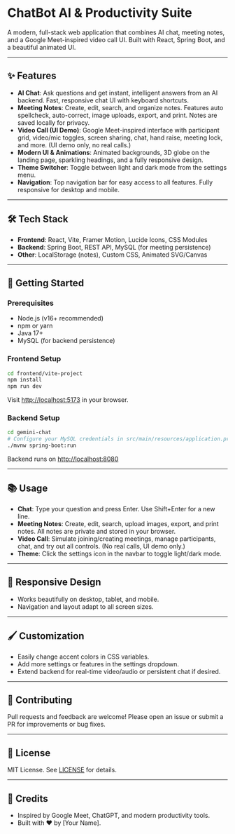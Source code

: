 # ChatBot AI & Productivity Suite

A modern, full-stack web application that combines AI chat, meeting notes, and a Google Meet-inspired video call UI. Built with React, Spring Boot, and a beautiful animated UI.

---

## ✨ Features

- **AI Chat**: Ask questions and get instant, intelligent answers from an AI backend. Fast, responsive chat UI with keyboard shortcuts.
- **Meeting Notes**: Create, edit, search, and organize notes. Features auto spellcheck, auto-correct, image uploads, export, and print. Notes are saved locally for privacy.
- **Video Call (UI Demo)**: Google Meet-inspired interface with participant grid, video/mic toggles, screen sharing, chat, hand raise, meeting lock, and more. (UI demo only, no real calls.)
- **Modern UI & Animations**: Animated backgrounds, 3D globe on the landing page, sparkling headings, and a fully responsive design.
- **Theme Switcher**: Toggle between light and dark mode from the settings menu.
- **Navigation**: Top navigation bar for easy access to all features. Fully responsive for desktop and mobile.

---

## 🛠️ Tech Stack

- **Frontend**: React, Vite, Framer Motion, Lucide Icons, CSS Modules
- **Backend**: Spring Boot, REST API, MySQL (for meeting persistence)
- **Other**: LocalStorage (notes), Custom CSS, Animated SVG/Canvas

---

## 🚀 Getting Started

### Prerequisites
- Node.js (v16+ recommended)
- npm or yarn
- Java 17+
- MySQL (for backend persistence)

### Frontend Setup
```bash
cd frontend/vite-project
npm install
npm run dev
```
Visit [http://localhost:5173](http://localhost:5173) in your browser.

### Backend Setup
```bash
cd gemini-chat
# Configure your MySQL credentials in src/main/resources/application.properties
./mvnw spring-boot:run
```
Backend runs on [http://localhost:8080](http://localhost:8080)

---

## 📚 Usage
- **Chat**: Type your question and press Enter. Use Shift+Enter for a new line.
- **Meeting Notes**: Create, edit, search, upload images, export, and print notes. All notes are private and stored in your browser.
- **Video Call**: Simulate joining/creating meetings, manage participants, chat, and try out all controls. (No real calls, UI demo only.)
- **Theme**: Click the settings icon in the navbar to toggle light/dark mode.

---

## 📱 Responsive Design
- Works beautifully on desktop, tablet, and mobile.
- Navigation and layout adapt to all screen sizes.

---

## 🖌️ Customization
- Easily change accent colors in CSS variables.
- Add more settings or features in the settings dropdown.
- Extend backend for real-time video/audio or persistent chat if desired.

---

## 🤝 Contributing
Pull requests and feedback are welcome! Please open an issue or submit a PR for improvements or bug fixes.

---

## 📄 License
MIT License. See [LICENSE](LICENSE) for details.

---

## 🙏 Credits
- Inspired by Google Meet, ChatGPT, and modern productivity tools.
- Built with ❤️ by [Your Name].
